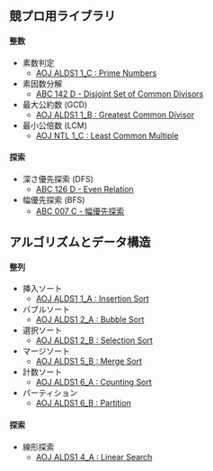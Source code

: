 ## 競プロ用ライブラリ

#### 整数
- 素数判定
    - [AOJ ALDS1 1_C : Prime Numbers](https://github.com/BEN2suzuka/proconlib/blob/master/AOJ/alds1_1c.cpp)
- 素因数分解
    - [ABC 142 D - Disjoint Set of Common Divisors](https://github.com/BEN2suzuka/proconlib/blob/master/AtCoder/abc142d.cpp)
- 最大公約数 (GCD)
    - [AOJ ALDS1 1_B : Greatest Common Divisor](https://github.com/BEN2suzuka/proconlib/blob/master/AOJ/alds1_1b.cpp)
- 最小公倍数 (LCM)
    - [AOJ NTL 1_C : Least Common Multiple](https://github.com/BEN2suzuka/proconlib/blob/master/AOJ/ntl_1c.cpp)

#### 探索
- 深さ優先探索 (DFS)
    - [ABC 126 D - Even Relation](https://github.com/BEN2suzuka/proconlib/blob/master/AtCoder/abc126d.cpp)
- 幅優先探索 (BFS)
    - [ABC 007 C - 幅優先探索](https://github.com/BEN2suzuka/proconlib/blob/master/AtCoder/abc007c.cpp)

## アルゴリズムとデータ構造

#### 整列
- 挿入ソート
    - [AOJ ALDS1 1_A : Insertion Sort](https://github.com/BEN2suzuka/proconlib/blob/master/AOJ/alds1_1a.cpp)
- バブルソート
    - [AOJ ALDS1 2_A : Bubble Sort](https://github.com/BEN2suzuka/proconlib/blob/master/AOJ/alds1_2a.cpp)
- 選択ソート
    - [AOJ ALDS1 2_B : Selection Sort](https://github.com/BEN2suzuka/proconlib/blob/master/AOJ/alds1_2b.cpp)
- マージソート
    - [AOJ ALDS1 5_B : Merge Sort](https://github.com/BEN2suzuka/proconlib/blob/master/AOJ/alds1_5b.cpp)
- 計数ソート
    - [AOJ ALDS1 6_A : Counting Sort](https://github.com/BEN2suzuka/proconlib/blob/master/AOJ/alds1_6a.cpp)
- パーティション
    - [AOJ ALDS1 6_B : Partition](https://github.com/BEN2suzuka/proconlib/blob/master/AOJ/alds1_6b.cpp)

#### 探索
- 線形探索
    - [AOJ ALDS1 4_A : Linear Search](https://github.com/BEN2suzuka/proconlib/blob/master/AOJ/alds1_4a.cpp)